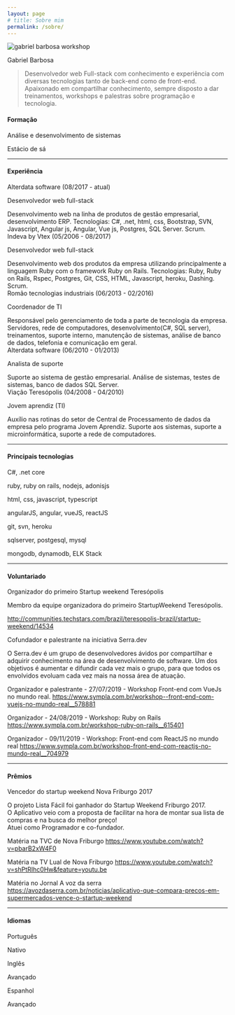 ```yaml
---
layout: page
# title: Sobre mim
permalink: /sobre/
---
```

<img class="card-img-top" src="https://i.ibb.co/GVxXMN8/bg.jpg" alt="gabriel barbosa workshop">

<p class="page-heading-h1">Gabriel Barbosa</p>

> Desenvolvedor web Full-stack com conhecimento e experiência com diversas tecnologias tanto de back-end como de front-end. Apaixonado em compartilhar conhecimento, sempre disposto a dar treinamentos, workshops e palestras sobre programação e tecnologia. 


<h4 class="page-heading text-left">
Formação
</h4>
<div class="cv-home-div pl-1 mb-3">
    <p class="post-link mb-0">
        Análise e desenvolvimento de sistemas
    </p>
    <span class="post-meta pr-2 ">Estácio de sá</span>
    </div>
<hr>

<h4 class="page-heading text-left">
Experiência
</h4>
<div class="cv-home-div pl-1 mb-3">
    <span class="post-meta pr-2">Alterdata software (08/2017 - atual)</span>
    <p class="post-link mb-0">
        Desenvolvedor web full-stack
    </p>
    <span  class="post-meta pr-2">
        Desenvolvimento web na linha de produtos de gestão empresarial, desenvolvimento ERP.
Tecnologias: C#, .net, html, css, Bootstrap, SVN, Javascript, Angular js, Angular, Vue js, Postgres, SQL Server. Scrum.
    </span>
</div>
<div class="cv-home-div pl-1 mb-3">
    <span class="post-meta pr-2">Indeva by Vtex (05/2006 - 08/2017)</span>
    <p class="post-link mb-0">
        Desenvolvedor web full-stack
    </p>
    <span class="post-meta pr-2">
    Desenvolvimento web dos produtos da empresa utilizando principalmente a linguagem Ruby com o framework Ruby on Rails.
Tecnologias: Ruby, Ruby on Rails, Rspec, Postgres, Git, CSS, HTML, Javascript, heroku, Dashing. Scrum.
    </span>
</div>
<div class="cv-home-div pl-1 mb-3">
    <span class="post-meta pr-2">Romão tecnologias industriais (06/2013 - 02/2016)</span>
    <p class="post-link mb-0">
        Coordenador de TI
    </p>
    <span class="post-meta pr-2">
    Responsável pelo gerenciamento de toda a parte de tecnologia da empresa.
Servidores, rede de computadores, desenvolvimento(C#, SQL server), treinamentos, suporte interno, manutenção de sistemas, análise de banco de dados, telefonia e comunicação em geral.
    </span>
</div>
<div class="cv-home-div pl-1 mb-3">
    <span class="post-meta pr-2">Alterdata software (06/2010 - 01/2013)</span>
    <p class="post-link mb-0">
        Analista de suporte
    </p>
    <span class="post-meta pr-2">
    Suporte ao sistema de gestão empresarial.
Análise de sistemas, testes de sistemas, banco de dados SQL Server.
    </span>
</div>
<div class="cv-home-div pl-1 mb-3">
    <span class="post-meta pr-2">Viação Teresópolis (04/2008 - 04/2010)</span>
    <p class="post-link mb-0">
        Jovem aprendiz (TI)
    </p>
    <span class="post-meta pr-2">
    Auxílio nas rotinas do setor de Central de Processamento de dados da empresa pelo programa Jovem Aprendiz.
Suporte aos sistemas, suporte a microinformática, suporte a rede de computadores.
    </span>
</div>

<hr>
<h4 class="page-heading text-left">
    Principais tecnologias
</h4>
<div class="cv-home-div pl-1 mb-3">
    <p class="post-link mb-0">
        C#, .net core
    </p>
</div>
<div class="cv-home-div pl-1 mb-3">
    <p class="post-link mb-0">
        ruby, ruby on rails, nodejs, adonisjs
    </p>
</div>
<div class="cv-home-div pl-1 mb-3">
    <p class="post-link mb-0">
        html, css, javascript, typescript
    </p>
</div>
<div class="cv-home-div pl-1 mb-3">
    <p class="post-link mb-0">
        angularJS, angular, vueJS, reactJS
    </p>
</div>
<div class="cv-home-div pl-1 mb-3">
    <p class="post-link mb-0">
        git, svn, heroku
    </p>
</div>
<div class="cv-home-div pl-1 mb-3">
    <p class="post-link mb-0">
        sqlserver, postgesql, mysql
    </p>
</div>
<div class="cv-home-div pl-1 mb-3">
    <p class="post-link mb-0">
        mongodb, dynamodb, ELK Stack
    </p>
</div>

<hr>
<h4 class="page-heading text-left">
    Voluntariado
</h4>
<div class="cv-home-div pl-1 mb-3">
    <p class="post-link mb-0">
        Organizador do primeiro Startup weekend Teresópolis
    </p>
    <span class="post-meta pr-2">
    Membro da equipe organizadora do primeiro StartupWeekend Teresópolis. <br>

http://communities.techstars.com/brazil/teresopolis-brazil/startup-weekend/14534
    </span>
</div>
<div class="cv-home-div pl-1 mb-3">
    <p class="post-link mb-0">
        Cofundador e palestrante na iniciativa Serra.dev
    </p>
    <span class="post-meta pr-2">
    O Serra.dev é um grupo de desenvolvedores ávidos por compartilhar e adquirir conhecimento na área de desenvolvimento de software. Um dos objetivos é aumentar e difundir cada vez mais o grupo, para que todos os envolvidos evoluam cada vez mais na nossa área de atuação. <br>

Organizador e palestrante - 27/07/2019 - Workshop Front-end com VueJs no mundo real.
https://www.sympla.com.br/workshop--front-end-com-vuejs-no-mundo-real__578881 <br>

Organizador - 24/08/2019 - Workshop: Ruby on Rails
https://www.sympla.com.br/workshop-ruby-on-rails__615401 <br>

Organizador - 09/11/2019 - Workshop: Front-end com ReactJS no mundo real
https://www.sympla.com.br/workshop-front-end-com-reactjs-no-mundo-real__704979 <br>
    </span>
</div>

<hr>
<h4 class="page-heading text-left">
    Prêmios
</h4>
<div class="cv-home-div pl-1 mb-3">
    <p class="post-link mb-0">
        Vencedor do startup weekend Nova Friburgo 2017
    </p>
    <span class="post-meta pr-2">
    O projeto Lista Fácil foi ganhador do Startup Weekend Friburgo 2017. <br>
O Aplicativo veio com a proposta de facilitar na hora de montar sua lista de compras e na busca do melhor preço! <br>
Atuei como Programador e co-fundador. <br>

Matéria na TVC de Nova Friburgo
https://www.youtube.com/watch?v=pbarB2xW4F0 <br>

Matéria na TV Lual de Nova Friburgo
https://www.youtube.com/watch?v=shPtRIhc0Hw&feature=youtu.be <br>

Matéria no Jornal A voz da serra
https://avozdaserra.com.br/noticias/aplicativo-que-compara-precos-em-supermercados-vence-o-startup-weekend
    </span>
</div>

<hr>
<h4 class="page-heading text-left">
Idiomas
</h4>
<div class="cv-home-div pl-1 mb-3">
    <p class="post-link mb-0">
        Português
    </p>
    <span class="post-meta pr-2">Nativo</span>
</div>
<div class="cv-home-div pl-1 mb-3">
    <p class="post-link mb-0">
        Inglês
    </p>
    <span class="post-meta pr-2">Avançado</span>
</div>
<div class="cv-home-div pl-1 mb-3">
    <p class="post-link mb-0">
        Espanhol
    </p>
    <span class="post-meta pr-2">Avançado</span>
</div>